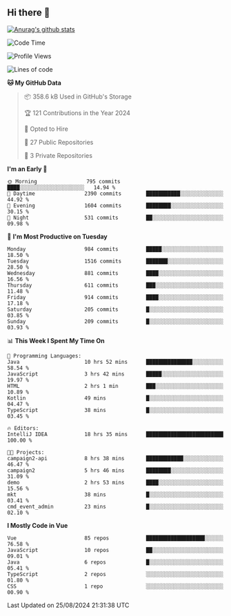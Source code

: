 ## Hi there 👋

[![Anurag's github stats](https://github-readme-stats.vercel.app/api?username=Songwonseok)](https://github.com/anuraghazra/github-readme-stats)



<!--START_SECTION:waka-->
![Code Time](http://img.shields.io/badge/Code%20Time-2%2C991%20hrs%2052%20mins-blue)

![Profile Views](http://img.shields.io/badge/Profile%20Views-0-blue)

![Lines of code](https://img.shields.io/badge/From%20Hello%20World%20I%27ve%20Written-34.8%20million%20lines%20of%20code-blue)

**🐱 My GitHub Data** 

> 📦 358.6 kB Used in GitHub's Storage 
 > 
> 🏆 121 Contributions in the Year 2024
 > 
> 💼 Opted to Hire
 > 
> 📜 27 Public Repositories 
 > 
> 🔑 3 Private Repositories 
 > 
**I'm an Early 🐤** 

```text
🌞 Morning                795 commits         ████░░░░░░░░░░░░░░░░░░░░░   14.94 % 
🌆 Daytime                2390 commits        ███████████░░░░░░░░░░░░░░   44.92 % 
🌃 Evening                1604 commits        ████████░░░░░░░░░░░░░░░░░   30.15 % 
🌙 Night                  531 commits         ██░░░░░░░░░░░░░░░░░░░░░░░   09.98 % 
```
📅 **I'm Most Productive on Tuesday** 

```text
Monday                   984 commits         █████░░░░░░░░░░░░░░░░░░░░   18.50 % 
Tuesday                  1516 commits        ███████░░░░░░░░░░░░░░░░░░   28.50 % 
Wednesday                881 commits         ████░░░░░░░░░░░░░░░░░░░░░   16.56 % 
Thursday                 611 commits         ███░░░░░░░░░░░░░░░░░░░░░░   11.48 % 
Friday                   914 commits         ████░░░░░░░░░░░░░░░░░░░░░   17.18 % 
Saturday                 205 commits         █░░░░░░░░░░░░░░░░░░░░░░░░   03.85 % 
Sunday                   209 commits         █░░░░░░░░░░░░░░░░░░░░░░░░   03.93 % 
```


📊 **This Week I Spent My Time On** 

```text
💬 Programming Languages: 
Java                     10 hrs 52 mins      ███████████████░░░░░░░░░░   58.54 % 
JavaScript               3 hrs 42 mins       █████░░░░░░░░░░░░░░░░░░░░   19.97 % 
HTML                     2 hrs 1 min         ███░░░░░░░░░░░░░░░░░░░░░░   10.89 % 
Kotlin                   49 mins             █░░░░░░░░░░░░░░░░░░░░░░░░   04.47 % 
TypeScript               38 mins             █░░░░░░░░░░░░░░░░░░░░░░░░   03.45 % 

🔥 Editors: 
IntelliJ IDEA            18 hrs 35 mins      █████████████████████████   100.00 % 

🐱‍💻 Projects: 
campaign2-api            8 hrs 38 mins       ████████████░░░░░░░░░░░░░   46.47 % 
campaign2                5 hrs 46 mins       ████████░░░░░░░░░░░░░░░░░   31.09 % 
demo                     2 hrs 53 mins       ████░░░░░░░░░░░░░░░░░░░░░   15.56 % 
mkt                      38 mins             █░░░░░░░░░░░░░░░░░░░░░░░░   03.41 % 
cmd_event_admin          23 mins             █░░░░░░░░░░░░░░░░░░░░░░░░   02.10 % 
```

**I Mostly Code in Vue** 

```text
Vue                      85 repos            ███████████████████░░░░░░   76.58 % 
JavaScript               10 repos            ██░░░░░░░░░░░░░░░░░░░░░░░   09.01 % 
Java                     6 repos             █░░░░░░░░░░░░░░░░░░░░░░░░   05.41 % 
TypeScript               2 repos             ░░░░░░░░░░░░░░░░░░░░░░░░░   01.80 % 
CSS                      1 repo              ░░░░░░░░░░░░░░░░░░░░░░░░░   00.90 % 
```




 Last Updated on 25/08/2024 21:31:38 UTC
<!--END_SECTION:waka-->
